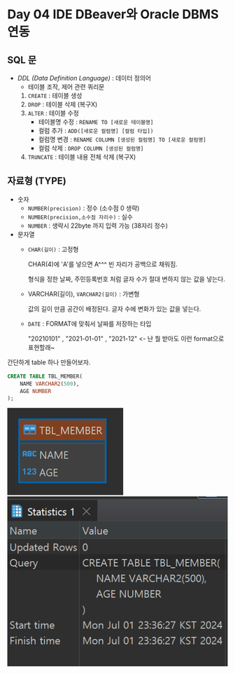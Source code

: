 # Day 04 IDE DBeaver와 Oracle DBMS 연동

## SQL 문
- *DDL (Data Definition Language)* : 데이터 정의어
    - 테이블 조작, 제어 관련 쿼리문
    1. `CREATE` : 테이블 생성
    2. `DROP` : 테이블 삭제 (복구X)
    3. `ALTER` : 테이블 수정
        - 테이블명 수정 : `RENAME TO [새로운 테이블명]`
        - 컬럼 추가 : `ADD([새로운 컬럼명] [컬럼 타입])`
        - 컬럼명 변경 : `RENAME COLUMN [생성된 컬럼명] TO [새로운 컬럼명]`
        - 컬럼 삭제 : `DROP COLUMN [생성된 컬럼명]`
    4. `TRUNCATE` : 테이블 내용 전체 삭제 (복구X)
    
## 자료형 (TYPE)
- 숫자 
    - `NUMBER(precision)` : 정수 (소수점 0 생략)
    - `NUMBER(precision,소수점 자리수)` : 실수
    - `NUMBER` : 생략시 22byte 까지 입력 가능 (38자리 정수)
- 문자열
    - `CHAR(길이)` : 고정형 

        CHAR(4)에 'A'를 넣으면 A^^^ 빈 자리가 공백으로 채워짐.

        형식을 정한 날짜, 주민등록번호 처럼 글자 수가 절대 변하지 않는 값을 넣는다.
    - VARCHAR(길이), `VARCHAR2(길이)` : 가변형

        값의 길이 만큼 공간이 배정된다. 글자 수에 변화가 있는 값을 넣는다.
    - `DATE` : FORMAT에 맞춰서 날짜를 저장하는 타입

        "20210101" , "2021-01-01" , "2021-12" <- 난 뭘 받아도 이런 format으로 표현할래~

간단하게 table 하나 만들어보자.
```sql
CREATE TABLE TBL_MEMBER(
	NAME VARCHAR2(500),
	AGE NUMBER
);
``` 
![statistic](img/day06_table.png)
![관계도](img/day06_statistics.png)